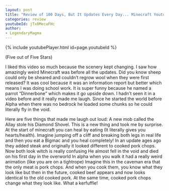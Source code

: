 ```yaml
---
layout: post
title: "Review of 100 Days, But It Updates Every Day... Minecraft Youtube Video"
categories: review
youtubeId: jTx0MecaFHc
author:
- LegendaryMagma
---
```


{% include youtubePlayer.html id=page.youtubeId %}
 
(Five out of Five Stars)

I liked this video so much because the scenery kept changing. I saw how amazingly weird Minecraft was before all the updates. Did you know sheep could only be sheared and couldn’t regrow wool when they were first released? It was cool because it was an information report but better which means I was doing school work. It is super funny because he named a parrot “Dinnerbone” which makes it go upside down.  I hadn’t seen it in a video before and it really made me laugh. Since he started the world before Alpha when there was no bedrock he loaded some chunks so he could literally fly in the void. 

Here are five things that made me laugh out loud:
A new mob called the Allay stole his Diamond Shovel. This is a new thing and took me by surprise.
At the start of minecraft you can heal by eating (It literally gives you hearts/health). Imagine jumping off a cliff and breaking both legs in real life and then you eat a Bigmac and you heal completely!
In an update ages ago they added steak and originally it looked different to cooked pork chops.  Now both look witch is really confusing
He almost fell in the void and died on his first day in the overworld
In alpha when you walk it had a really weird animation (like you are on a tightrope)
Imagine this in the caveman era that the only meat is pork chops. And when you cook them, you know what they look like but then in the future, cooked beef appears and now looks identical to the old cooked pork.  At the same time, cooked pork chops change what they look like. What a kerfuffle!
